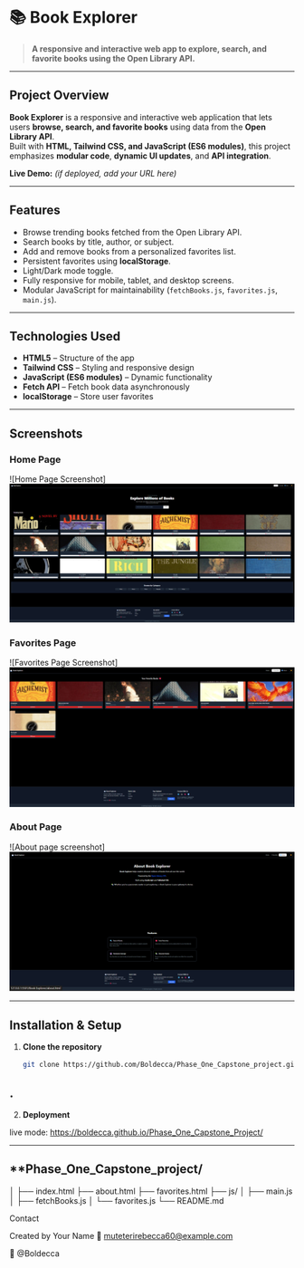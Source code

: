 # 📚 Book Explorer

> **A responsive and interactive web app to explore, search, and favorite books using the Open Library API.**
---

## **Project Overview**

**Book Explorer** is a responsive and interactive web application that lets users **browse, search, and favorite books** using data from the **Open Library API**.  
Built with **HTML, Tailwind CSS, and JavaScript (ES6 modules)**, this project emphasizes **modular code**, **dynamic UI updates**, and **API integration**.

**Live Demo:** *(if deployed, add your URL here)*  

---

## **Features**

- Browse trending books fetched from the Open Library API.  
- Search books by title, author, or subject.  
- Add and remove books from a personalized favorites list.  
- Persistent favorites using **localStorage**.  
- Light/Dark mode toggle.  
- Fully responsive for mobile, tablet, and desktop screens.  
- Modular JavaScript for maintainability (`fetchBooks.js`, `favorites.js`, `main.js`).  

---

## **Technologies Used**

- **HTML5** – Structure of the app  
- **Tailwind CSS** – Styling and responsive design  
- **JavaScript (ES6 modules)** – Dynamic functionality  
- **Fetch API** – Fetch book data asynchronously  
- **localStorage** – Store user favorites  

---

## **Screenshots**

### Home Page
![Home Page Screenshot]![alt text](image.png)

### Favorites Page
![Favorites Page Screenshot]![alt text](image-1.png)

### About Page
![About page screenshot]![alt text](image-2.png)

---

## **Installation & Setup**

1. **Clone the repository**
   ```bash
   git clone https://github.com/Boldecca/Phase_One_Capstone_project.git
.
---

2. **Deployment**

live mode:  https://boldecca.github.io/Phase_One_Capstone_Project/

---


## **Phase_One_Capstone_project/
│
├── index.html
├── about.html
├── favorites.html
├── js/
│   ├── main.js
│   ├── fetchBooks.js
│   └── favorites.js
└── README.md


Contact

Created by Your Name
📧 muteterirebecca60@example.com

🐙 @Boldecca
